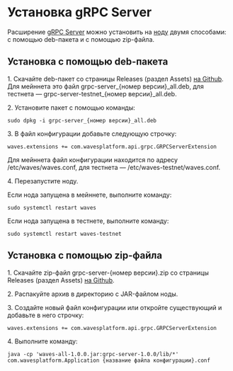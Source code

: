 # Установка gRPC Server

Расширение [gRPC Server](/waves-node/extensions/grpc-server.md) можно установить на [ноду](/blockchain/node.md) двумя способами: с помощью deb-пакета и с помощью zip-файла.

## Установка с помощью deb-пакета

1.&nbsp;Скачайте deb-пакет со страницы Releases (раздел Assets) [на Github](https://github.com/wavesplatform/Waves/releases). Для мейннета это файл grpc-server\_{номер версии}\_all.deb, для тестнета — grpc-server-testnet\_{номер версии}\_all.deb.

2.&nbsp;Установите пакет с помощью команды:

``` console
sudo dpkg -i grpc-server_{номер версии}_all.deb
```

3.&nbsp;В файл конфигурации добавьте следующую строчку:

```
waves.extensions += com.wavesplatform.api.grpc.GRPCServerExtension
```

Для мейннета файл конфигурации находится по адресу /etc/waves/waves.conf, для тестнета — /etc/waves-testnet/waves.conf.

4.&nbsp;Перезапустите ноду.

Если нода запущена в мейннете, выполните команду:

``` console
sudo systemctl restart waves
```

Если нода запущена в тестнете, выполните команду:

``` console
sudo systemctl restart waves-testnet
```

## Установка с помощью zip-файла

1.&nbsp;Скачайте zip-файл grpc-server-{номер версии}.zip со страницы Releases (раздел Assets) [на Github](https://github.com/wavesplatform/Waves/releases).

2.&nbsp;Распакуйте архив в директорию с JAR-файлом ноды.

3.&nbsp;Создайте новый файл конфигурации или откройте существующий и добавьте в него строчку:

```
waves.extensions += com.wavesplatform.api.grpc.GRPCServerExtension
```

4.&nbsp;Выполните команду:

```
java -cp 'waves-all-1.0.0.jar:grpc-server-1.0.0/lib/*' com.wavesplatform.Application {название файла конфигурации}.conf
```
